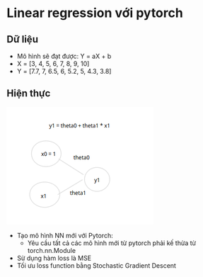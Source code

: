 # Linear regression với pytorch

## Dữ liệu
- Mô hình sẽ đạt được: Y = aX + b
- X = [3, 4, 5, 6, 7, 8, 9, 10]
- Y = [7.7, 7, 6.5, 6, 5.2, 5, 4.3, 3.8]

## Hiện thực

![alt "mô hình"](./img/nn_linear_regression.png)

- Tạo mô hình NN mới với Pytorch:
  - Yêu cầu tất cả các mô hình mới từ pytorch phải kế thừa từ torch.nn.Module
- Sừ dụng hàm loss là MSE
- Tối ưu loss function bằng Stochastic Gradient Descent

